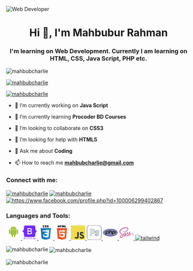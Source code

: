 ![Web Developer](https://scontent.fcgp28-1.fna.fbcdn.net/v/t1.6435-9/81306444_2525343947685561_6765921539700293632_n.jpg?_nc_cat=108&ccb=1-7&_nc_sid=53a332&_nc_eui2=AeEk5Skd8xNyRQc4xfqbEuqIUWStXKAmAvtRZK1coCYC-7HPse67zS-eprS-M5MYQae1WK5wxrszzPkmlV7jAIt-&_nc_ohc=Tfp92iv7PuMQ7kNvgGp9Jcv&_nc_ht=scontent.fcgp28-1.fna&_nc_gid=AvSp-IHzzNr2OZiZhp22sQY&oh=00_AYBA-cHVnTS7ESI25eAx5t9EwXTX6TyQiATEwYU3HX6u1A&oe=6720D824)

<h1 align="center">Hi 👋, I'm Mahbubur Rahman</h1>
<h3 align="center">I'm learning on Web Development. Currently I am learning on HTML, CSS, Java Script, PHP etc.</h3>

<p align="left"> <img src="https://komarev.com/ghpvc/?username=mahbubcharlie&label=Profile%20views&color=0e75b6&style=flat" alt="mahbubcharlie" /> </p>

<p align="left"> <a href="https://github.com/ryo-ma/github-profile-trophy"><img src="https://github-profile-trophy.vercel.app/?username=mahbubcharlie" alt="mahbubcharlie" /></a> </p>

<p align="left"> <a href="https://twitter.com/mahbubcharlie" target="blank"><img src="https://img.shields.io/twitter/follow/mahbubcharlie?logo=twitter&style=for-the-badge" alt="mahbubcharlie" /></a> </p>

- 🔭 I’m currently working on **Java Script**

- 🌱 I’m currently learning **Procoder BD Courses**

- 👯 I’m looking to collaborate on **CSS3**

- 🤝 I’m looking for help with **HTML5**

- 💬 Ask me about **Coding**

- 📫 How to reach me **mahbubcharlie@gmail.com**

<h3 align="left">Connect with me:</h3>
<p align="left">
<a href="https://twitter.com/mahbubcharlie" target="blank"><img align="center" src="https://raw.githubusercontent.com/rahuldkjain/github-profile-readme-generator/master/src/images/icons/Social/twitter.svg" alt="mahbubcharlie" height="30" width="40" /></a>
<a href="https://linkedin.com/in/mahbubcharlie" target="blank"><img align="center" src="https://raw.githubusercontent.com/rahuldkjain/github-profile-readme-generator/master/src/images/icons/Social/linked-in-alt.svg" alt="mahbubcharlie" height="30" width="40" /></a>
<a href="https://fb.com/https://www.facebook.com/profile.php?id=100006299402867" target="blank"><img align="center" src="https://raw.githubusercontent.com/rahuldkjain/github-profile-readme-generator/master/src/images/icons/Social/facebook.svg" alt="https://www.facebook.com/profile.php?id=100006299402867" height="30" width="40" /></a>
</p>

<h3 align="left">Languages and Tools:</h3>
<p align="left"> <a href="https://developer.android.com" target="_blank" rel="noreferrer"> <img src="https://raw.githubusercontent.com/devicons/devicon/master/icons/android/android-original-wordmark.svg" alt="android" width="40" height="40"/> </a> <a href="https://getbootstrap.com" target="_blank" rel="noreferrer"> <img src="https://raw.githubusercontent.com/devicons/devicon/master/icons/bootstrap/bootstrap-plain-wordmark.svg" alt="bootstrap" width="40" height="40"/> </a> <a href="https://www.w3schools.com/css/" target="_blank" rel="noreferrer"> <img src="https://raw.githubusercontent.com/devicons/devicon/master/icons/css3/css3-original-wordmark.svg" alt="css3" width="40" height="40"/> </a> <a href="https://www.w3.org/html/" target="_blank" rel="noreferrer"> <img src="https://raw.githubusercontent.com/devicons/devicon/master/icons/html5/html5-original-wordmark.svg" alt="html5" width="40" height="40"/> </a> <a href="https://developer.mozilla.org/en-US/docs/Web/JavaScript" target="_blank" rel="noreferrer"> <img src="https://raw.githubusercontent.com/devicons/devicon/master/icons/javascript/javascript-original.svg" alt="javascript" width="40" height="40"/> </a> <a href="https://www.photoshop.com/en" target="_blank" rel="noreferrer"> <img src="https://raw.githubusercontent.com/devicons/devicon/master/icons/photoshop/photoshop-line.svg" alt="photoshop" width="40" height="40"/> </a> <a href="https://www.php.net" target="_blank" rel="noreferrer"> <img src="https://raw.githubusercontent.com/devicons/devicon/master/icons/php/php-original.svg" alt="php" width="40" height="40"/> </a> <a href="https://sass-lang.com" target="_blank" rel="noreferrer"> <img src="https://raw.githubusercontent.com/devicons/devicon/master/icons/sass/sass-original.svg" alt="sass" width="40" height="40"/> </a> <a href="https://tailwindcss.com/" target="_blank" rel="noreferrer"> <img src="https://www.vectorlogo.zone/logos/tailwindcss/tailwindcss-icon.svg" alt="tailwind" width="40" height="40"/> </a> </p>

<p><img align="left" src="https://github-readme-stats.vercel.app/api/top-langs?username=mahbubcharlie&show_icons=true&locale=en&layout=compact" alt="mahbubcharlie" /></p>

<p>&nbsp;<img align="center" src="https://github-readme-stats.vercel.app/api?username=mahbubcharlie&show_icons=true&locale=en" alt="mahbubcharlie" /></p>

<p><img align="center" src="https://github-readme-streak-stats.herokuapp.com/?user=mahbubcharlie&" alt="mahbubcharlie" /></p>



